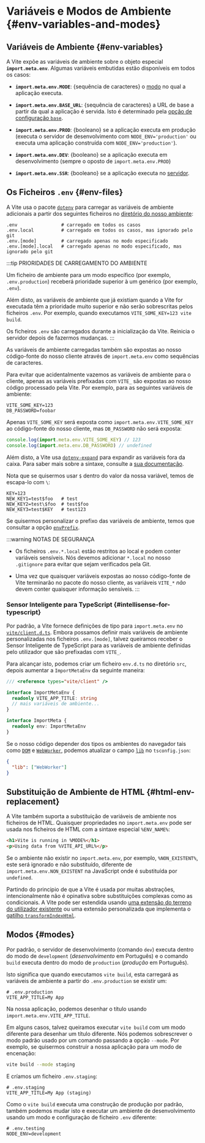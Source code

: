 # Variáveis e Modos de Ambiente {#env-variables-and-modes}

## Variáveis de Ambiente {#env-variables}

A Vite expõe as variáveis de ambiente sobre o objeto especial **`import.meta.env`**. Algumas variáveis embutidas estão disponíveis em todos os casos:

- **`import.meta.env.MODE`**: {sequência de caracteres} o [modo](#modes) no qual a aplicação executa.

- **`import.meta.env.BASE_URL`**: {sequência de caracteres} a URL de base a partir da qual a aplicação é servida. Isto é determinado pela [opção de configuração `base`](/config/shared-options#base).

- **`import.meta.env.PROD`**: {booleano} se a aplicação executa em produção (executa o servidor de desenvolvimento com `NODE_ENV='production'` ou executa uma aplicação construída com `NODE_ENV='production'`).

- **`import.meta.env.DEV`**: {booleano} se a aplicação executa em desenvolvimento (sempre o oposto de `import.meta.env.PROD`)

- **`import.meta.env.SSR`**: {booleano} se a aplicação executa no [servidor](./ssr#conditional-logic).

## Os Ficheiros `.env` {#env-files}

A Vite usa o pacote [`dotenv`](https://github.com/motdotla/dotenv) para carregar as variáveis de ambiente adicionais a partir dos seguintes ficheiros no [diretório do nosso ambiente](/config/shared-options#envdir):

```
.env                # carregado em todos os casos
.env.local          # carregado em todos os casos, mas ignorado pelo git
.env.[mode]         # carregado apenas no modo especificado
.env.[mode].local   # carregado apenas no modo especificado, mas ignorado pelo git
```

:::tip PRIORIDADES DE CARREGAMENTO DO AMBIENTE

Um ficheiro de ambiente para um modo específico (por exemplo, `.env.production`) receberá prioridade superior à um genérico (por exemplo, `.env`).

Além disto, as variáveis de ambiente que já existiam quando a Vite for executada têm a prioridade muito superior e não serão sobrescritas pelos ficheiros `.env`. Por exemplo, quando executamos `VITE_SOME_KEY=123 vite build`.

Os ficheiros `.env` são carregados durante a inicialização da Vite. Reinicia o servidor depois de fazermos mudanças.
:::

As variáveis de ambiente carregadas também são expostas ao nosso código-fonte do nosso cliente através de `import.meta.env` como sequências de caracteres.

Para evitar que acidentalmente vazemos as variáveis de ambiente para o cliente, apenas as variáveis prefixadas com `VITE_` são expostas ao nosso código processado pela Vite. Por exemplo, para as seguintes variáveis de ambiente:

```
VITE_SOME_KEY=123
DB_PASSWORD=foobar
```

Apenas `VITE_SOME_KEY` será exposta como `import.meta.env.VITE_SOME_KEY` ao código-fonte do nosso cliente, mas `DB_PASSWORD` não será exposta:

```js
console.log(import.meta.env.VITE_SOME_KEY) // 123
console.log(import.meta.env.DB_PASSWORD) // undefined
```

Além disto, a Vite usa [`dotenv-expand`](https://github.com/motdotla/dotenv-expand) para expandir as variáveis fora da caixa. Para saber mais sobre a sintaxe, consulte a [sua documentação](https://github.com/motdotla/dotenv-expand#what-rules-does-the-expansion-engine-follow).

Nota que se quisermos usar `$` dentro do valor da nossa variável, temos de escapa-lo com `\`:

```
KEY=123
NEW_KEY1=test$foo   # test
NEW_KEY2=test\$foo  # test$foo
NEW_KEY3=test$KEY   # test123
```

Se quisermos personalizar o prefixo das variáveis de ambiente, temos que consultar a opção [`envPrefix`](/config/shared-options#envprefix).

:::warning NOTAS DE SEGURANÇA

- Os ficheiros `.env.*.local` estão restritos ao local e podem conter variáveis sensíveis. Nós devemos adicionar `*.local` no nosso `.gitignore` para evitar que sejam verificados pela Git.

- Uma vez que quaisquer variáveis expostas ao nosso código-fonte de Vite terminarão no pacote do nosso cliente, as variáveis `VITE_*` _não_ devem conter quaisquer informação sensíveis.
:::

### Sensor Inteligente para TypeScript {#intellisense-for-typescript}

Por padrão, a Vite fornece definições de tipo para `import.meta.env` no [`vite/client.d.ts`](https://github.com/vitejs/vite/blob/main/packages/vite/client.d.ts). Embora possamos definir mais variáveis de ambiente personalizadas nos ficheiros `.env.[mode]`, talvez queiramos receber o Sensor Inteligente de TypeScript para as variáveis de ambiente definidas pelo utilizador que são prefixadas com `VITE_`.

Para alcançar isto, podemos criar um ficheiro `env.d.ts` no diretório `src`, depois aumentar a `ImportMetaEnv` da seguinte maneira:

```ts
/// <reference types="vite/client" />

interface ImportMetaEnv {
  readonly VITE_APP_TITLE: string
  // mais variáveis de ambiente...
}

interface ImportMeta {
  readonly env: ImportMetaEnv
}
```

Se o nosso código depender dos tipos os ambientes do navegador tais como [`DOM`](https://github.com/microsoft/TypeScript/blob/main/lib/lib.dom.d.ts) e [`WebWorker`](https://github.com/microsoft/TypeScript/blob/main/lib/lib.webworker.d.ts), podemos atualizar o campo [`lib`](https://www.typescriptlang.org/tsconfig#lib) no `tsconfig.json`:

```json
{
  "lib": ["WebWorker"]
}
```

## Substituição de Ambiente de HTML {#html-env-replacement}

A Vite também suporta a substituição de variáveis de ambiente nos ficheiros de HTML. Quaisquer propriedades no `import.meta.env` pode ser usada nos ficheiros de HTML com a sintaxe especial `%ENV_NAME%`:

```html
<h1>Vite is running in %MODE%</h1>
<p>Using data from %VITE_API_URL%</p>
```

Se o ambiente não existir no `import.meta.env`, por exemplo, `%NON_EXISTENT%`, este será ignorado e não substituído, diferente de `import.meta.env.NON_EXISTENT` na JavaScript onde é substituída por `undefined`.

Partindo do principio de que a Vite é usada por muitas abstrações, intencionalmente não é opinativa sobre substituições complexas como as condicionais. A Vite pode ser estendida usando [uma extensão do terreno do utilizador existente](https://github.com/vitejs/awesome-vite#transformers) ou uma extensão personalizada que implementa o [gatilho `transformIndexHtml`](./api-plugin#transformindexhtml).

## Modos {#modes}

Por padrão, o servidor de desenvolvimento (comando `dev`) executa dentro do modo de `development` (_desenvolvimento_ em Português) e o comando `build` executa dentro do modo de `production` (_produção_ em Português).

Isto significa que quando executamos `vite build`, esta carregará as variáveis de ambiente a partir do `.env.production` se existir um:

```
# .env.production
VITE_APP_TITLE=My App
```

Na nossa aplicação, podemos desenhar o título usando `import.meta.env.VITE_APP_TITLE`.

Em alguns casos, talvez queiramos executar `vite build` com um modo diferente para desenhar um título diferente. Nós podemos sobrescrever o modo padrão usado por um comando passando a opção `--mode`. Por exemplo, se quisermos construir a nossa aplicação para um modo de encenação:

```sh
vite build --mode staging
```

E críamos um ficheiro `.env.staging`:

```
# .env.staging
VITE_APP_TITLE=My App (staging)
```

Como o `vite build` executa uma construção de produção por padrão, também podemos mudar isto e executar um ambiente de desenvolvimento usando um modo e configuração de ficheiro `.env` diferente:

```
# .env.testing
NODE_ENV=development
```

